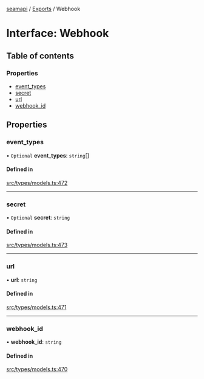 [seamapi](../README.md) / [Exports](../modules.md) / Webhook

# Interface: Webhook

## Table of contents

### Properties

- [event\_types](Webhook.md#event_types)
- [secret](Webhook.md#secret)
- [url](Webhook.md#url)
- [webhook\_id](Webhook.md#webhook_id)

## Properties

### event\_types

• `Optional` **event\_types**: `string`[]

#### Defined in

[src/types/models.ts:472](https://github.com/seamapi/javascript/blob/main/src/types/models.ts#L472)

___

### secret

• `Optional` **secret**: `string`

#### Defined in

[src/types/models.ts:473](https://github.com/seamapi/javascript/blob/main/src/types/models.ts#L473)

___

### url

• **url**: `string`

#### Defined in

[src/types/models.ts:471](https://github.com/seamapi/javascript/blob/main/src/types/models.ts#L471)

___

### webhook\_id

• **webhook\_id**: `string`

#### Defined in

[src/types/models.ts:470](https://github.com/seamapi/javascript/blob/main/src/types/models.ts#L470)
